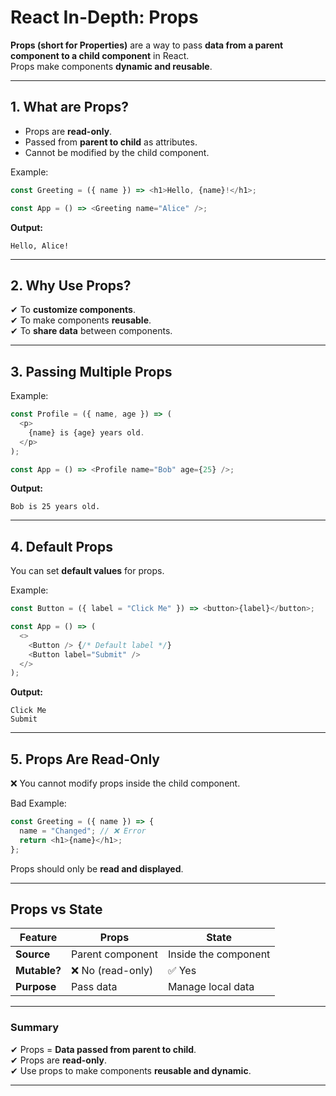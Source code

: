 # React In-Depth: Props

**Props (short for Properties)** are a way to pass **data from a parent component to a child component** in React.  
Props make components **dynamic and reusable**.

---

## **1. What are Props?**

- Props are **read-only**.
- Passed from **parent to child** as attributes.
- Cannot be modified by the child component.

Example:

```javascript
const Greeting = ({ name }) => <h1>Hello, {name}!</h1>;

const App = () => <Greeting name="Alice" />;
```

**Output:**

```
Hello, Alice!
```

---

## **2. Why Use Props?**

✔ To **customize components**.  
✔ To make components **reusable**.  
✔ To **share data** between components.

---

## **3. Passing Multiple Props**

Example:

```javascript
const Profile = ({ name, age }) => (
  <p>
    {name} is {age} years old.
  </p>
);

const App = () => <Profile name="Bob" age={25} />;
```

**Output:**

```
Bob is 25 years old.
```

---

## **4. Default Props**

You can set **default values** for props.

Example:

```javascript
const Button = ({ label = "Click Me" }) => <button>{label}</button>;

const App = () => (
  <>
    <Button /> {/* Default label */}
    <Button label="Submit" />
  </>
);
```

**Output:**

```
Click Me
Submit
```

---

## **5. Props Are Read-Only**

❌ You cannot modify props inside the child component.

Bad Example:

```javascript
const Greeting = ({ name }) => {
  name = "Changed"; // ❌ Error
  return <h1>{name}</h1>;
};
```

Props should only be **read and displayed**.

---

## **Props vs State**

| Feature      | Props             | State                |
| ------------ | ----------------- | -------------------- |
| **Source**   | Parent component  | Inside the component |
| **Mutable?** | ❌ No (read-only) | ✅ Yes               |
| **Purpose**  | Pass data         | Manage local data    |

---

### Summary

✔ Props = **Data passed from parent to child**.  
✔ Props are **read-only**.  
✔ Use props to make components **reusable and dynamic**.

---
